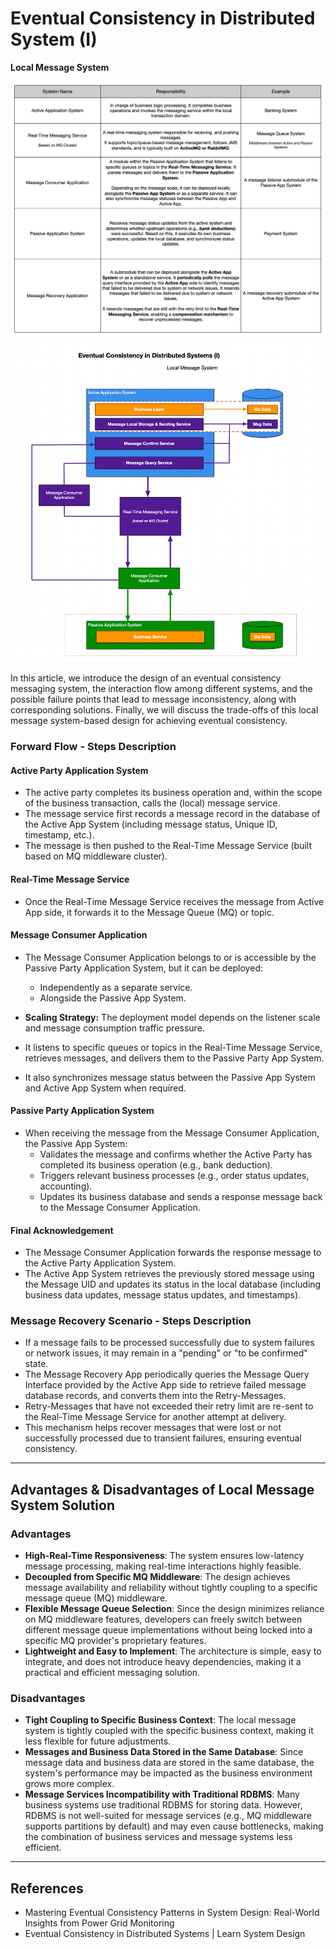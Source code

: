 # Eventual Consistency in Distributed System (I)
__Local Message System__

![](./08-eventual-pic-1.png)
![](./08-eventual-pic-2.png)



In this article, we introduce the design of an eventual consistency messaging system, the interaction flow among different systems, and the possible failure points that lead to message inconsistency, along with corresponding solutions. Finally, we will discuss the trade-offs of this local message system-based design for achieving eventual consistency.

### Forward Flow - Steps Description

#### Active Party Application System
- The active party completes its business operation and, within the scope of the business transaction, calls the (local) message service.
- The message service first records a message record in the database of the Active App System (including message status, Unique ID, timestamp, etc.).
- The message is then pushed to the Real-Time Message Service (built based on MQ middleware cluster).

#### Real-Time Message Service
- Once the Real-Time Message Service receives the message from Active App side, it forwards it to the Message Queue (MQ) or topic.

#### Message Consumer Application
- The Message Consumer Application belongs to or is accessible by the Passive Party Application System, but it can be deployed:
  - Independently as a separate service.
  - Alongside the Passive App System.
- **Scaling Strategy:** The deployment model depends on the listener scale and message consumption traffic pressure.

- It listens to specific queues or topics in the Real-Time Message Service, retrieves messages, and delivers them to the Passive Party App System.
- It also synchronizes message status between the Passive App System and Active App System when required.

#### Passive Party Application System
- When receiving the message from the Message Consumer Application, the Passive App System:
  - Validates the message and confirms whether the Active Party has completed its business operation (e.g., bank deduction).
  - Triggers relevant business processes (e.g., order status updates, accounting).
  - Updates its business database and sends a response message back to the Message Consumer Application.

#### Final Acknowledgement
- The Message Consumer Application forwards the response message to the Active Party Application System.
- The Active App System retrieves the previously stored message using the Message UID and updates its status in the local database (including business data updates, message status updates, and timestamps).

### Message Recovery Scenario - Steps Description
- If a message fails to be processed successfully due to system failures or network issues, it may remain in a "pending" or "to be confirmed" state.
- The Message Recovery App periodically queries the Message Query Interface provided by the Active App side to retrieve failed message database records, and converts them into the Retry-Messages.
- Retry-Messages that have not exceeded their retry limit are re-sent to the Real-Time Message Service for another attempt at delivery.
- This mechanism helps recover messages that were lost or not successfully processed due to transient failures, ensuring eventual consistency.

---

## Advantages & Disadvantages of Local Message System Solution

### Advantages

- **High-Real-Time Responsiveness**: The system ensures low-latency message processing, making real-time interactions highly feasible.
- **Decoupled from Specific MQ Middleware**: The design achieves message availability and reliability without tightly coupling to a specific message queue (MQ) middleware.
- **Flexible Message Queue Selection**: Since the design minimizes reliance on MQ middleware features, developers can freely switch between different message queue implementations without being locked into a specific MQ provider's proprietary features.
- **Lightweight and Easy to Implement**: The architecture is simple, easy to integrate, and does not introduce heavy dependencies, making it a practical and efficient messaging solution.

### Disadvantages

- **Tight Coupling to Specific Business Context**: The local message system is tightly coupled with the specific business context, making it less flexible for future adjustments.
- **Messages and Business Data Stored in the Same Database**: Since message data and business data are stored in the same database, the system's performance may be impacted as the business environment grows more complex.
- **Message Services Incompatibility with Traditional RDBMS**: Many business systems use traditional RDBMS for storing data. However, RDBMS is not well-suited for message services (e.g., MQ middleware supports partitions by default) and may even cause bottlenecks, making the combination of business services and message systems less efficient.

---

## References

- Mastering Eventual Consistency Patterns in System Design: Real-World Insights from Power Grid Monitoring
- Eventual Consistency in Distributed Systems | Learn System Design